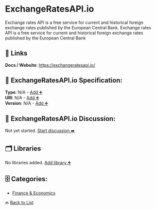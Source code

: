 # ExchangeRatesAPI.io

Exchange rates API is a free service for current and historical foreign exchange rates published by the European Central Bank.  Exchange rates API is a free service for current and historical foreign exchange rates published by the European Central Bank

##  🔗 Links
**Docs / Website**: https://exchangeratesapi.io/

## 🧬 ExchangeRatesAPI.io Specification:
**Type**: N/A - [Add ➕](https://github.com/apis-list/apis-list/edit/main/apis.yaml#L6081)  
**URI**: N/A - [Add ➕](https://github.com/apis-list/apis-list/edit/main/apis.yaml#L6081)  
**Version**: N/A - [Add ➕](https://github.com/apis-list/apis-list/edit/main/apis.yaml#L6081)

## 💬 ExchangeRatesAPI.io Discussion:
Not yet started. [Start discussion ➡️](https://github.com/apis-list/apis-list/discussions/new)

## 🗂️ Libraries

No libraries added. [Add library ➕](https://github.com/apis-list/apis-list/edit/main/apis.yaml#L6081)    


## 🗄️ Categories:
- [Finance & Economics](https://github.com/apis-list/apis-list#finance--economics-)

🔙  [Back to List](https://github.com/apis-list/apis-list)
